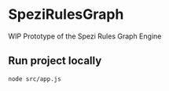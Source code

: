 # SpeziRulesGraph
WIP Prototype of the Spezi Rules Graph Engine

## Run project locally
```
node src/app.js
```